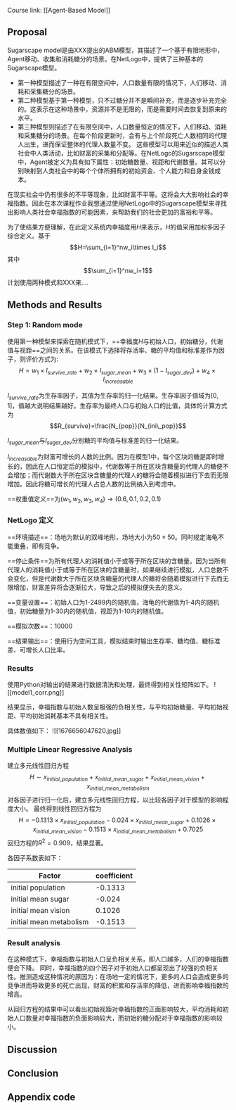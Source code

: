 Course link: [[Agent-Based Model]]
## Proposal
Sugarscape model是由XXX提出的ABM模型，其描述了一个基于有限地形中，Agent移动、收集和消耗糖分的场景。在NetLogo中，提供了三种基本的Sugarscape模型。
* 第一种模型描述了一种在有限空间中，人口数量有限的情况下，人们移动、消耗和采集糖分的场景。
* 第二种模型基于第一种模型，只不过糖分并不是瞬间补充，而是逐步补充完全的。这表示在这种场景中，资源并不是无限的，而是需要时间去恢复到原来的水平。
* 第三种模型则描述了在有限空间中，人口数量恒定的情况下，人们移动、消耗和采集糖分的场景。在每个阶段更新时，会有与上个阶段死亡人数相同的代理人出生，进而保证整体的代理人数量不变。
这些模型可以用来近似的描述人类社会中人类活动，比如财富的采集和分配等。在NetLogo的Sugarscape模型中，Agent被定义为具有如下属性：初始糖数量、视距和代谢数量。其可以分别映射到人类社会中的每个个体所拥有的初始资金、个人能力和自身金钱成本。

在现实社会中仍有很多的不平等现象，比如财富不平等。这将会大大影响社会的幸福指数。因此在本次课程作业我想通过使用NetLogo中的Sugarscape模型来寻找出影响人类社会幸福指数的可能因素，来帮助我们的社会更加的富裕和平等。

为了使结果方便理解，在此定义系统内幸福度用$H$来表示，$H$的值采用加权多因子综合定义。基于$$H=\sum_{i=1}^nw_i\times I_i$$
其中$$\sum_{i=1}^nw_i=1$$
计划使用两种模式和XXX来....

## Methods and Results

### Step 1: Random mode

使用第一种模型来探索在随机模式下，==幸福度$H$与初始人口，初始糖分，代谢值与视距==之间的关系。在该模式下选择将存活率、糖的平均值和标准差作为因子，则评价方式为:
$$H=w_1\times I_{survive\_rate}+w_2\times I_{sugar\_mean}+w_3\times (1-I_{sugar\_dev})+w_4\times I_{increasable}$$

$I_{survive\_rate}$为生存率因子，其值为生存率的归一化结果。生存率因子值域为$[0,1]$，值越大说明结果越好。生存率为最终人口与初始人口的比值，具体的计算方式为
$$R_{survive}=\frac{N_{pop}}{N_{ini\_pop}}$$

$I_{sugar\_mean}$与$I_{sugar\_dev}$分别糖的平均值与标准差的归一化结果。

$I_{increasable}$为财富可增长的人数的比例。因为在模型1中，每个区块的糖是即时增长的，因此在人口恒定后的模拟中，代谢数等于所在区块含糖量的代理人的糖便不会增加；而代谢数大于所在区块含糖量的代理人的糖将会随着模拟进行下去而无限增加。因此将糖可增长的代理人占总人数的比例纳入到考虑中。

==权重值定义==为$(w_1,w_2,w_3,w_4)\rightarrow(0.6,0.1,0.2,0.1)$

### NetLogo 定义

==环境描述==：场地为默认的双峰地形，场地大小为$50\times 50$。同时规定海龟不能重叠，即有竞争。

==停止条件==为所有代理人的消耗值小于或等于所在区块的含糖量。因为当所有代理人的消耗值小于或等于所在区块的含糖量时，如果继续进行模拟，人口总数不会变化，但是代谢数大于所在区块含糖量的代理人的糖将会随着模拟进行下去而无限增加，财富差异将会逐渐拉大，导致之后的模拟便失去的意义。

==变量设置==：初始人口为1-2499内的随机值，海龟的代谢值为1-4内的随机值，初始糖量为1-30内的随机值，视距为1-10内的随机值。

==模拟次数==：10000

==结果输出==：使用行为空间工具，模拟结束时输出生存率、糖均值、糖标准差、可增长人口比率。

### Results
使用Python对输出的结果进行数据清洗和处理，最终得到相关性矩阵如下。
![[model1_corr.png]]

结果显示，幸福指数与初始人数呈极强的负相关性，与平均初始糖量、平均初始视距、平均初始消耗基本不具有相关性。

具体数值如下：
![[1676656047620.jpg]]

### Multiple Linear Regressive Analysis
建立多元线性回归方程$$H\sim x_{initial\_population}+x_{initial\_mean\_sugar}+ x_{initial\_mean\_vision}+x_{initial\_mean\_metabolism}$$
对各因子进行归一化后，建立多元线性回归方程，以比较各因子对于模型的影响程度大小。
最终得到线性回归方程为
$$H=-0.1313\times x_{initial\_population}-0.024\times x_{initial\_mean\_sugar}+ 0.1026\times x_{initial\_mean\_vision}-0.1513\times x_{initial\_mean\_metabolism}+0.7025$$
回归方程的$R^2=0.909$，结果显著。


各因子系数表如下：

|Factor|coefficient|
|--|--|
|initial population|-0.1313|
|initial mean sugar|-0.024|
|initial mean vision|0.1026|
|initial mean metabolism|-0.1513|

### Result analysis
在这种模式下，幸福指数与初始人口呈负相关关系，即人口越多，人们的幸福指数便会下降。
同时，幸福指数的四个因子对于初始人口都呈现出了较强的负相关性。推测造成这种情况的原因为：在场地一定的情况下，更多的人口会造成更多的竞争进而导致更多的死亡出现，财富的积累和存活率的降低，进而影响幸福指数的增高。

从回归方程的结果中可以看出初始视距对幸福指数的正面影响较大，平均消耗和初始人口数量对幸福指数的负面影响较大，而初始的糖分配对于幸福指数的影响较小。


## Discussion


## Conclusion

## Appendix code


